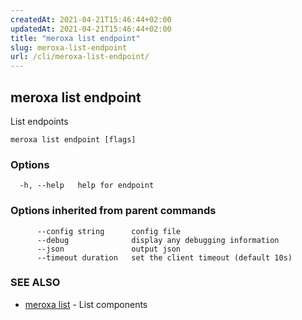 ```yaml
---
createdAt: 2021-04-21T15:46:44+02:00
updatedAt: 2021-04-21T15:46:44+02:00
title: "meroxa list endpoint"
slug: meroxa-list-endpoint
url: /cli/meroxa-list-endpoint/
---
```

## meroxa list endpoint

List endpoints

```
meroxa list endpoint [flags]
```

### Options

```
  -h, --help   help for endpoint
```

### Options inherited from parent commands

```
      --config string      config file
      --debug              display any debugging information
      --json               output json
      --timeout duration   set the client timeout (default 10s)
```

### SEE ALSO

* [meroxa list](/cli/meroxa-list/)	 - List components

